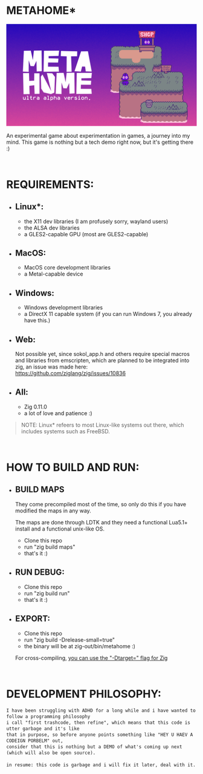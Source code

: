 # METAHOME*

![](./banner.png)

An experimental game about experimentation in games, a journey into my mind.
This game is nothing but a tech demo right now, but it's getting there :)

<br>

# REQUIREMENTS:
- ## Linux*:
  - the X11 dev libraries (I am profusely sorry, wayland users)
  - the ALSA dev libraries
  - a GLES2-capable GPU (most are GLES2-capable)
    
- ## MacOS:
  - MacOS core development libraries 
  - a Metal-capable device

- ## Windows:
  - Windows development libraries
  - a DirectX 11 capable system (if you can run Windows 7, you already have this.)

- ## Web:
    Not possible yet, since sokol_app.h and others require special macros and
    libraries from emscripten, which are planned to be integrated into zig, an
    issue was made here: https://github.com/ziglang/zig/issues/10836

- ## All:
  - Zig 0.11.0 
  - a lot of love and patience :)

> NOTE: Linux* refeers to most Linux-like systems out there, which includes systems such as FreeBSD.

<br>

# HOW TO BUILD AND RUN:
- ## BUILD MAPS
  They come precompiled most of the time, so only do this if you have modified the maps in any way.
  
  The maps are done through LDTK and they need a functional Lua5.1+ install and a functional unix-like OS.

  - Clone this repo
  - run "zig build maps"
  - that's it :)

- ## RUN DEBUG:
  - Clone this repo
  - run "zig build run"
  - that's it :)

- ## EXPORT:
  - Clone this repo
  - run "zig build -Drelease-small=true"
  - the binary will be at zig-out/bin/metahome :)

  For cross-compiling, [you can use the "-Dtarget=" flag for Zig](https://ziglang.org/documentation/master/#Targets)

<br>

# DEVELOPMENT PHILOSOPHY:
    I have been struggling with ADHD for a long while and i have wanted to follow a programming philosophy 
    i call "first trashcode, then refine", which means that this code is utter garbage and it's like 
    that in purpose, so before anyone points something like "HEY U HAEV A CODEIGN PORBELM" out,
    consider that this is nothing but a DEMO of what's coming up next (which will also be open source).

    in resume: this code is garbage and i will fix it later, deal with it.
